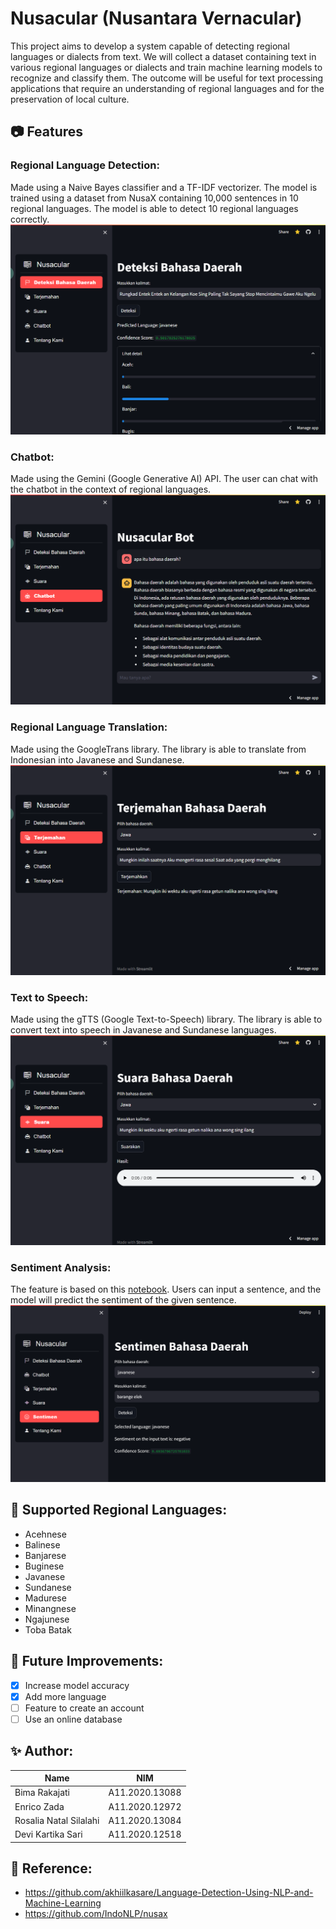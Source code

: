 # Nusacular (Nusantara Vernacular)
This project aims to develop a system capable of detecting regional languages or dialects from text. We will collect a dataset containing text in various regional languages or dialects and train machine learning models to recognize and classify them. The outcome will be useful for text processing applications that require an understanding of regional languages and for the preservation of local culture.

## 📷 Features
### Regional Language Detection:
Made using a Naive Bayes classifier and a TF-IDF vectorizer. The model is trained using a dataset from NusaX containing 10,000 sentences in 10 regional languages. The model is able to detect 10 regional languages correctly. 
![Web Interface](ss/detection.png)

### Chatbot:
Made using the Gemini (Google Generative AI) API. The user can chat with the chatbot in the context of regional languages.
![Web Interface](ss/chatbot.png)

### Regional Language Translation:
Made using the GoogleTrans library. The library is able to translate from Indonesian into Javanese and Sundanese.
![Web Interface](ss/translate.png)

### Text to Speech:
Made using the gTTS (Google Text-to-Speech) library. The library is able to convert text into speech in Javanese and Sundanese languages.
![Web Interface](ss/text2speech.png)

### Sentiment Analysis:
The feature is based on this [notebook](https://github.com/IndoNLP/nusax/blob/main/code/notebook/sentiment_analysis_nusax_classical.ipynb). Users can input a sentence, and the model will predict the sentiment of the given sentence.
![Web Interface](ss/sentiment.png)

## 🎌 Supported Regional Languages:
- Acehnese
- Balinese
- Banjarese
- Buginese
- Javanese
- Sundanese
- Madurese
- Minangnese
- Ngajunese
- Toba Batak

## 🔮 Future Improvements:
- [x] Increase model accuracy
- [x] Add more language
- [ ] Feature to create an account
- [ ] Use an online database

## ✨ Author:
|             Name            |      NIM       |
| --------------------------- | -------------- |
| Bima Rakajati               | A11.2020.13088 |
| Enrico Zada                 | A11.2020.12972 |
| Rosalia Natal Silalahi      | A11.2020.13084 |
| Devi Kartika Sari           | A11.2020.12518 |

## 📙 Reference:
- https://github.com/akhiilkasare/Language-Detection-Using-NLP-and-Machine-Learning
- https://github.com/IndoNLP/nusax